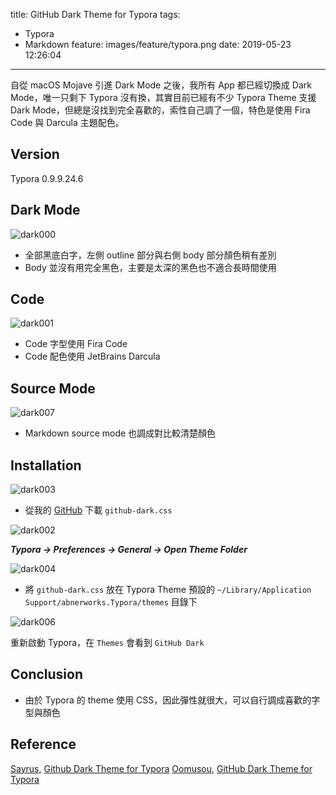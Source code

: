 title: GitHub Dark Theme for Typora
tags:
  - Typora
  - Markdown
feature: images/feature/typora.png
date: 2019-05-23 12:26:04
---
自從 macOS Mojave 引進 Dark Mode 之後，我所有 App 都已經切換成 Dark Mode，唯一只剩下 Typora 沒有換，其實目前已經有不少 Typora Theme 支援 Dark Mode，但總是沒找到完全喜歡的，索性自己調了一個，特色是使用 Fira Code 與 Darcula 主題配色。

<!-- more -->

## Version

Typora 0.9.9.24.6

## Dark Mode

![dark000](/images/typora/dark-theme/dark000.png)

* 全部黑底白字，左側 outline 部分與右側 body 部分顏色稍有差別
* Body 並沒有用完全黑色，主要是太深的黑色也不適合長時間使用

## Code

![dark001](/images/typora/dark-theme/dark001.png)

* Code 字型使用 Fira Code
* Code 配色使用 JetBrains Darcula

## Source Mode

![dark007](/images/typora/dark-theme/dark007.png)

* Markdown source mode 也調成對比較清楚顏色

## Installation

![dark003](/images/typora/dark-theme/dark003.png)

* 從我的 [GitHub](https://github.com/oomusou/typora-github-dark) 下載 `github-dark.css`

![dark002](/images/typora/dark-theme/dark002.png)

***Typora -> Preferences -> General -> Open Theme Folder***

![dark004](/images/typora/dark-theme/dark004.png)

* 將 `github-dark.css` 放在 Typora Theme 預設的 `~/Library/Application Support/abnerworks.Typora/themes` 目錄下

![dark006](/images/typora/dark-theme/dark006.png)

重新啟動 Typora，在 `Themes` 會看到 `GitHub Dark`

## Conclusion

* 由於 Typora 的 theme 使用 CSS，因此彈性就很大，可以自行調成喜歡的字型與顏色

## Reference

[Sayrus](https://github.com/Sayrus/typora-github-dark), [Github Dark Theme for Typora](https://github.com/Sayrus/typora-github-dark)
[Oomusou](https://github.com/oomusou), [GitHub Dark Theme for Typora](https://github.com/oomusou/typora-github-dark)